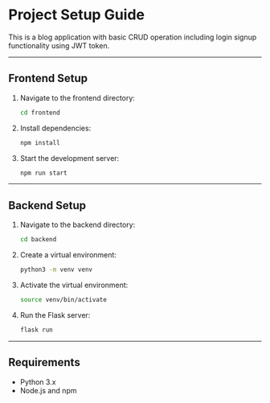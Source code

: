 # Project Setup Guide

This is a blog application with basic CRUD operation including login signup functionality using JWT token.

---

##  Frontend Setup

1. Navigate to the frontend directory:

   ```bash
   cd frontend
   ```

2. Install dependencies:

   ```bash
   npm install
   ```

3. Start the development server:

   ```bash
   npm run start
   ```

---

##  Backend Setup

1. Navigate to the backend directory:

   ```bash
   cd backend
   ```

2. Create a virtual environment:

   ```bash
   python3 -m venv venv
   ```

3. Activate the virtual environment:

   ```bash
   source venv/bin/activate
   ```

4. Run the Flask server:

   ```bash
   flask run
   ```

---

##  Requirements

- Python 3.x
- Node.js and npm